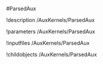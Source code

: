 <!-- MOOSE Object Documentation Stub: Remove this when content is added. -->
#ParsedAux

!description /AuxKernels/ParsedAux

!parameters /AuxKernels/ParsedAux

!inputfiles /AuxKernels/ParsedAux

!childobjects /AuxKernels/ParsedAux
